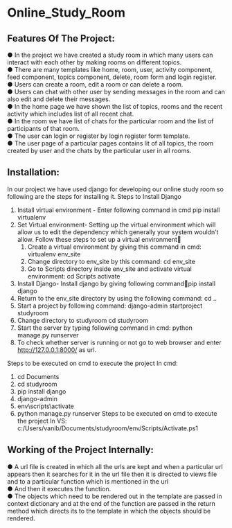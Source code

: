 # Online_Study_Room

## Features Of The Project:<br />
● In the project we have created a study room in which many users can interact with each
other by making rooms on different topics.<br />
● There are many templates like home, room, user, activity component, feed component,
topics component, delete, room form and login register.<br />
● Users can create a room, edit a room or can delete a room.<br />
● Users can chat with other user by sending messages in the room and can also edit and
delete their messages.<br />
● In the home page we have shown the list of topics, rooms and the recent activity which
includes list of all recent chat.<br />
● In the room we have list of chats for the particular room and the list of participants of that
room.<br />
● The user can login or register by login register form template.<br />
● The user page of a particular pages contains lit of all topics, the room created by user
and the chats by the particular user in all rooms.<br />

## Installation:
In our project we have used django for developing our online study room so following are the
steps for installing it.
Steps to Install Django
1) Install virtual environment - Enter following command in cmd
pip install virtualenv
2) Set Virtual environment- Setting up the virtual environment which will allow us to edit the
dependency which generally your system wouldn’t allow.
   Follow these steps to set up a virtual environment
   1. Create a virtual environment by giving this command in cmd:
   virtualenv env_site
   2. Change directory to env_site by this command:
   cd env_site
   3. Go to Scripts directory inside env_site and activate virtual environment:
   cd Scripts
   activate
3) Install Django- Install django by giving following commandpip install django
4) Return to the env_site directory by using the following command:
cd ..
5) Start a project by following command:
django-admin startproject studyroom
6) Change directory to studyroom
cd studyroom
7) Start the server by typing following command in cmd:
python manage.py runserver
8) To check whether server is running or not go to web browser and enter http://127.0.0.1:8000/
as url.

Steps to be executed on cmd to execute the project In cmd:
1. cd Documents
2. cd studyroom
3. pip install django
4. django-admin
5. env\scripts\activate
6. python manage.py runserver
Steps to be executed on cmd to execute the project In VS:
c:/Users/vanib/Documents/studyroom/env/Scripts/Activate.ps1

## Working of the Project Internally:<br />
● A url file is created in which all the urls are kept and when a particular url appears then it
searches for it in the url file then it is directed to views file and to a particular function
which is mentioned in the url<br />
● And then it executes the function.<br />
● The objects which need to be rendered out in the template are passed in context
dictionary and at the end of the function are passed in the return method which directs
its to the template in which the objects should be rendered.<br />
